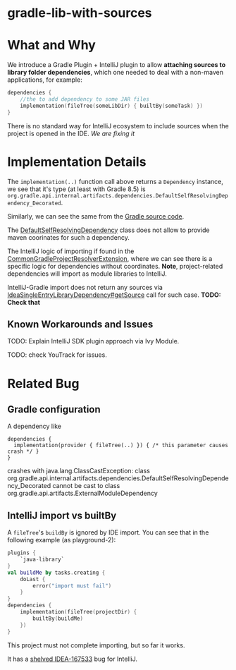 # gradle-lib-with-sources

# What and Why

We introduce a Gradle Plugin + IntelliJ plugin to allow **attaching sources to library folder dependencies**,
which one needed to deal with a non-maven applications, for example:

```kotlin
dependencies {
    //the to add dependency to some JAR files
    implementation(fileTree(someLibDir) { builtBy(someTask) })
}
```

There is no standard way for IntelliJ ecosystem to include sources
when the project is opened in the IDE. *We are fixing it* 

# Implementation Details

The `implementation(..)` function call above returns a `Dependency` instance, 
we see that it's type (at least with Gradle 8.5) is
`org.gradle.api.internal.artifacts.dependencies.DefaultSelfResolvingDependency_Decorated`.

Similarly, we can see the same from the [Gradle source code](https://github.com/gradle/gradle/blob/5bb3182cf38a901dbffbacc0cb9c8efec9f87e9a/platforms/software/dependency-management/src/main/java/org/gradle/api/internal/notations/DependencyNotationParser.java#L63).

The [DefaultSelfResolvingDependency](https://github.com/gradle/gradle/blob/66c05cb15569a9c0fd26dbac969b33b843346d69/subprojects/core/src/main/java/org/gradle/api/internal/artifacts/dependencies/DefaultSelfResolvingDependency.java)
class does not allow to provide maven coorinates for such a dependency. 

The IntelliJ logic of importing if found in the
[CommonGradleProjectResolverExtension](https://github.com/JetBrains/intellij-community/blob/5ce332e3df506d099d49568ee7286c5d19de6273/plugins/gradle/src/org/jetbrains/plugins/gradle/service/project/CommonGradleProjectResolverExtension.java#L84),
where we can see there is a specific logic for dependencies without coordinates.
**Note**, project-related dependencies will import as module libraries to IntelliJ. 

IntelliJ-Gradle import does not return any sources via 
[IdeaSingleEntryLibraryDependency#getSource](https://github.com/JetBrains/intellij-community/blob/5ce332e3df506d099d49568ee7286c5d19de6273/plugins/gradle/src/org/jetbrains/plugins/gradle/service/project/CommonGradleProjectResolverExtension.java#L84)
call for such case. **TODO: Check that**

## Known Workarounds and Issues

TODO: Explain IntelliJ SDK plugin approach via Ivy Module. 

TODO: check YouTrack for issues.




# Related Bug

## Gradle configuration
A dependency like 
```
dependencies {
  implementation(provider { fileTree(..) }) { /* this parameter causes crash */ }
}
```
crashes with 
java.lang.ClassCastException: class org.gradle.api.internal.artifacts.dependencies.DefaultSelfResolvingDependency_Decorated cannot be cast to class org.gradle.api.artifacts.ExternalModuleDependency

## IntelliJ import vs builtBy
A `fileTree`'s `buildBy` is ignored by IDE import. You can see that in the following
example (as playground-2):

```kotlin
plugins {
    `java-library`
}
val buildMe by tasks.creating {
    doLast {
        error("import must fail")
    }
}
dependencies {
    implementation(fileTree(projectDir) {
        builtBy(buildMe)
    })
}
```
This project must not complete importing, but so far it works. 

It has a
[shelved IDEA-167533](https://youtrack.jetbrains.com/issue/IDEA-167533/Importing-Gradle-project-misses-tasks-that-use-builtBy)
bug for IntelliJ.

